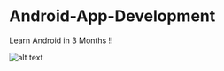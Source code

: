 # Android-App-Development
Learn Android in 3 Months !!


![alt text](https://cdn-images-1.medium.com/max/2400/1*DvIYrgwJ9EfAYv_JeL74nA.png)


